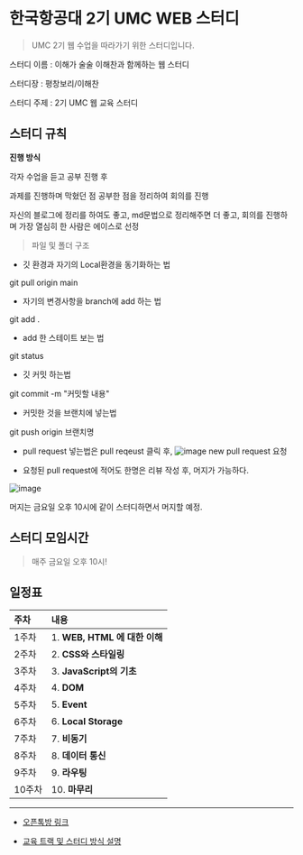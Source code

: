 # 한국항공대 2기 UMC WEB 스터디

> UMC 2기 웹 수업을 따라가기 위한 스터디입니다.
> 
스터디 이름 : 이해가 술술 이해찬과 함께하는 웹 스터디

스터디장 : 평창보리/이해찬

스터디 주제 : 2기 UMC 웹 교육 스터디 

## 스터디 규칙

**진행 방식**

각자 수업을 듣고 공부 진행 후

과제를 진행하며 막혔던 점 공부한 점을 정리하여 회의를 진행

자신의 블로그에 정리를 하여도 좋고, md문법으로 정리해주면 더 좋고, 회의를 진행하며 가장 열심히 한 사람은 에이스로 선정

>파일 및 폴더 구조

* 깃 환경과 자기의 Local환경을 동기화하는 법

git pull origin main

* 자기의 변경사항을 branch에 add 하는 법

git add .

* add 한 스테이트 보는 법

git status

* 깃 커밋 하는법

git commit -m "커밋할 내용"

* 커밋한 것을 브랜치에 넣는법

git push origin 브랜치명

* pull request 넣는법은 pull reqeust 클릭 후,
![image](https://user-images.githubusercontent.com/14178811/159027160-24d8d35c-f6c0-47e9-9cc5-1c123bdd27ab.png)
new pull request 요청

* 요청된 pull request에 적어도 한명은 리뷰 작성 후, 머지가 가능하다.

![image](https://user-images.githubusercontent.com/14178811/159027311-1ebd525a-b9b1-447d-82b5-908992aff4d8.png)

머지는 금요일 오후 10시에 같이 스터디하면서 머지할 예정.




## 스터디 모임시간

>매주 금요일 오후 10시!

## 일정표

|주차|내용| 
|:---|:---|
|1주차|1. **WEB, HTML 에 대한 이해**| 
|2주차|2. **CSS와 스타일링**| 
|3주차|3. **JavaScript의 기초**|
|4주차|4. **DOM**|
|5주차|5. **Event**|
|6주차|6. **Local Storage**|
|7주차|7. **비동기**|
|8주차|8. **데이터 통신**|
|9주차|9. **라우팅**|
|10주차|10. **마무리**|


---
* [오픈톡방 링크](https://open.kakao.com/o/geSTgx5d)
 
* [교육 트랙 및 스터디 방식 설명](https://makeus-challenge.notion.site/1045e12af9c24913be1ab4b222e466cc)
